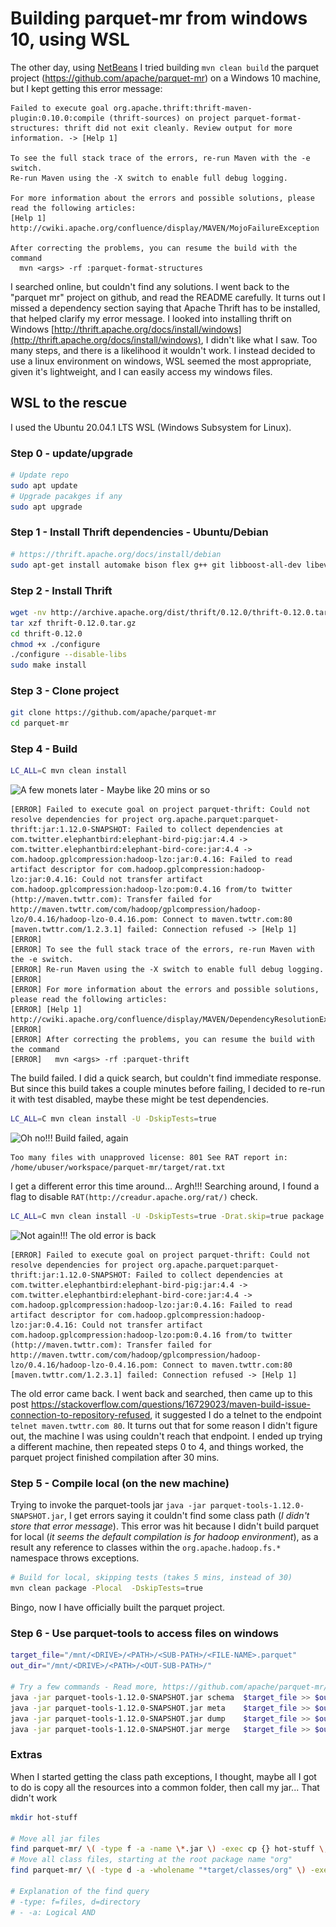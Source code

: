 # Building parquet-mr from windows 10, using WSL

The other day, using [NetBeans](https://netbeans.apache.org/) I tried building `mvn clean build` the parquet project (<https://github.com/apache/parquet-mr>) on a Windows 10 machine, but I kept getting this error message:

```none
Failed to execute goal org.apache.thrift:thrift-maven-plugin:0.10.0:compile (thrift-sources) on project parquet-format-structures: thrift did not exit cleanly. Review output for more information. -> [Help 1]

To see the full stack trace of the errors, re-run Maven with the -e switch.
Re-run Maven using the -X switch to enable full debug logging.

For more information about the errors and possible solutions, please read the following articles:
[Help 1] http://cwiki.apache.org/confluence/display/MAVEN/MojoFailureException

After correcting the problems, you can resume the build with the command
  mvn <args> -rf :parquet-format-structures
```

I searched online, but couldn't find any solutions. I went back to the "parquet mr" project on github, and read the README carefully. It turns out I missed a dependency section saying that Apache Thrift has to be installed, that helped clarify my error message. I looked into installing thrift on Windows [http://thrift.apache.org/docs/install/windows](http://thrift.apache.org/docs/install/windows), I didn't like what I saw. Too many steps, and there is a likelihood it wouldn't work. I instead decided to use a linux environment on windows, WSL seemed the most appropriate, given it's lightweight, and I can easily access my windows files.

## WSL to the rescue

I used the Ubuntu 20.04.1 LTS WSL (Windows Subsystem for Linux).

### Step 0 - update/upgrade

```sh
# Update repo
sudo apt update
# Upgrade pacakges if any
sudo apt upgrade
```

### Step 1 - Install Thrift dependencies - Ubuntu/Debian

```sh
# https://thrift.apache.org/docs/install/debian
sudo apt-get install automake bison flex g++ git libboost-all-dev libevent-dev libssl-dev libtool make pkg-config
```

### Step 2 - Install Thrift

```sh
wget -nv http://archive.apache.org/dist/thrift/0.12.0/thrift-0.12.0.tar.gz
tar xzf thrift-0.12.0.tar.gz
cd thrift-0.12.0
chmod +x ./configure
./configure --disable-libs
sudo make install
```

### Step 3 - Clone project

```sh
git clone https://github.com/apache/parquet-mr
cd parquet-mr
```

### Step 4 - Build

```sh
LC_ALL=C mvn clean install
```

![A few monets later - Maybe like 20 mins or so](..\..\res\img\much-much-later.gif)

```none
[ERROR] Failed to execute goal on project parquet-thrift: Could not resolve dependencies for project org.apache.parquet:parquet-thrift:jar:1.12.0-SNAPSHOT: Failed to collect dependencies at com.twitter.elephantbird:elephant-bird-pig:jar:4.4 -> com.twitter.elephantbird:elephant-bird-core:jar:4.4 -> com.hadoop.gplcompression:hadoop-lzo:jar:0.4.16: Failed to read artifact descriptor for com.hadoop.gplcompression:hadoop-lzo:jar:0.4.16: Could not transfer artifact com.hadoop.gplcompression:hadoop-lzo:pom:0.4.16 from/to twitter (http://maven.twttr.com): Transfer failed for http://maven.twttr.com/com/hadoop/gplcompression/hadoop-lzo/0.4.16/hadoop-lzo-0.4.16.pom: Connect to maven.twttr.com:80 [maven.twttr.com/1.2.3.1] failed: Connection refused -> [Help 1]
[ERROR]
[ERROR] To see the full stack trace of the errors, re-run Maven with the -e switch.
[ERROR] Re-run Maven using the -X switch to enable full debug logging.
[ERROR]
[ERROR] For more information about the errors and possible solutions, please read the following articles:
[ERROR] [Help 1] http://cwiki.apache.org/confluence/display/MAVEN/DependencyResolutionException
[ERROR]
[ERROR] After correcting the problems, you can resume the build with the command
[ERROR]   mvn <args> -rf :parquet-thrift
```

The build failed. I did a quick search, but couldn't find immediate response. But since this build takes a couple minutes before failing, I decided to re-run it with test disabled, maybe these might be test dependencies.

```sh
LC_ALL=C mvn clean install -U -DskipTests=true
```

![Oh no!!! Build failed, again](..\..\res\img\oh-no-bounce.gif)

```none
Too many files with unapproved license: 801 See RAT report in: /home/ubuser/workspace/parquet-mr/target/rat.txt
```

I get a different error this time around... Argh!!! Searching around, I found a flag to disable `RAT(http://creadur.apache.org/rat/)` check.

```sh
LC_ALL=C mvn clean install -U -DskipTests=true -Drat.skip=true package
```

![Not again!!! The old error is back](..\..\res\img\i-cant-believe-it-90-day-fiance.gif)

```none
[ERROR] Failed to execute goal on project parquet-thrift: Could not resolve dependencies for project org.apache.parquet:parquet-thrift:jar:1.12.0-SNAPSHOT: Failed to collect dependencies at com.twitter.elephantbird:elephant-bird-pig:jar:4.4 -> com.twitter.elephantbird:elephant-bird-core:jar:4.4 -> com.hadoop.gplcompression:hadoop-lzo:jar:0.4.16: Failed to read artifact descriptor for com.hadoop.gplcompression:hadoop-lzo:jar:0.4.16: Could not transfer artifact com.hadoop.gplcompression:hadoop-lzo:pom:0.4.16 from/to twitter (http://maven.twttr.com): Transfer failed for http://maven.twttr.com/com/hadoop/gplcompression/hadoop-lzo/0.4.16/hadoop-lzo-0.4.16.pom: Connect to maven.twttr.com:80 [maven.twttr.com/1.2.3.1] failed: Connection refused -> [Help 1]
```

The old error came back. I went back and searched, then came up to this post <https://stackoverflow.com/questions/16729023/maven-build-issue-connection-to-repository-refused>, it suggested I do a telnet to the endpoint `telnet maven.twttr.com 80`. It turns out that for some reason I didn't figure out, the machine I was using couldn't reach that endpoint. I ended up trying a different machine, then repeated steps 0 to 4, and things worked, the parquet project finished compilation after 30 mins.

### Step 5 - Compile local (on the new machine)

Trying to invoke the parquet-tools jar `java -jar parquet-tools-1.12.0-SNAPSHOT.jar`, I get errors saying it couldn't find some class path (*I didn't store that error message*). This error was hit because I didn't build parquet for local (*it seems the default compilation is for hadoop environment*), as a result any reference to classes within the `org.apache.hadoop.fs.*` namespace throws exceptions.

```sh
# Build for local, skipping tests (takes 5 mins, instead of 30)
mvn clean package -Plocal  -DskipTests=true
```

Bingo, now I have officially built the parquet project.

### Step 6 - Use parquet-tools to access files on windows

```sh
target_file="/mnt/<DRIVE>/<PATH>/<SUB-PATH>/<FILE-NAME>.parquet"
out_dir="/mnt/<DRIVE>/<PATH>/<OUT-SUB-PATH>/"

# Try a few commands - Read more, https://github.com/apache/parquet-mr/blob/master/parquet-tools/src/main/java/org/apache/parquet/tools/command/Registry.java
java -jar parquet-tools-1.12.0-SNAPSHOT.jar schema  $target_file >> $out_dir"schema.txt"
java -jar parquet-tools-1.12.0-SNAPSHOT.jar meta    $target_file >> $out_dir"meta.txt"
java -jar parquet-tools-1.12.0-SNAPSHOT.jar dump    $target_file >> $out_dir"dump.txt"
java -jar parquet-tools-1.12.0-SNAPSHOT.jar merge   $target_file >> $out_dir"merge.txt"
```

### Extras

When I started getting the class path exceptions, I thought, maybe all I got to do is copy all the resources into a common folder, then call my jar... That didn't work

```sh
mkdir hot-stuff

# Move all jar files
find parquet-mr/ \( -type f -a -name \*.jar \) -exec cp {} hot-stuff \;
# Move all class files, starting at the root package name "org"
find parquet-mr/ \( -type d -a -wholename "*target/classes/org" \) -exec cp -r {} hot-stuff \;

# Explanation of the find query
# -type: f=files, d=directory
# - -a: Logical AND
```
